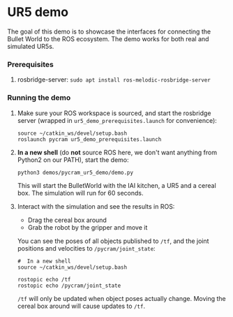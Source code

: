 # UR5 demo

The goal of this demo is to showcase the interfaces for connecting the Bullet World to the ROS ecosystem.
The demo works for both real and simulated UR5s.

### Prerequisites

1. rosbridge-server: `sudo apt install ros-melodic-rosbridge-server`

### Running the demo

1. Make sure your ROS workspace is sourced, and start the rosbridge server (wrapped in `ur5_demo_prerequisites.launch`
   for convenience):
   ```
   source ~/catkin_ws/devel/setup.bash
   roslaunch pycram ur5_demo_prerequisites.launch
   ```
   
2. **In a new shell** (do **not** source ROS here, we don't want anything from Python2 on our PATH), start the demo:
    ```
    python3 demos/pycram_ur5_demo/demo.py
    ```
    This will start the BulletWorld with the IAI kitchen, a UR5 and a cereal box. The simulation will run for 60 seconds.

3. Interact with the simulation and see the results in ROS:
    
    * Drag the cereal box around
    * Grab the robot by the gripper and move it
   
    You can see the poses of all objects published to `/tf`, and the joint positions and velocities to 
   `/pycram/joint_state`:
    ```
    #  In a new shell
    source ~/catkin_ws/devel/setup.bash
    
   rostopic echo /tf
    rostopic echo /pycram/joint_state
    ```
    
   `/tf` will only be updated when object poses actually change. Moving the cereal box around will cause updates to `/tf`.
